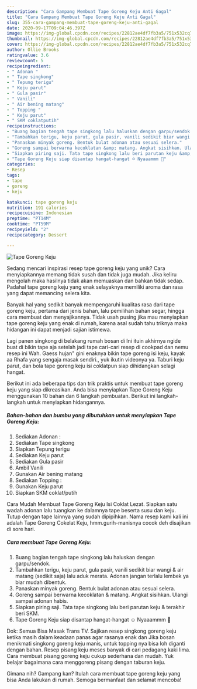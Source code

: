 ```yaml
---
description: "Cara Gampang Membuat Tape Goreng Keju Anti Gagal"
title: "Cara Gampang Membuat Tape Goreng Keju Anti Gagal"
slug: 355-cara-gampang-membuat-tape-goreng-keju-anti-gagal
date: 2020-09-17T09:04:46.397Z
image: https://img-global.cpcdn.com/recipes/22812ae4df7fb3a5/751x532cq70/tape-goreng-keju-foto-resep-utama.jpg
thumbnail: https://img-global.cpcdn.com/recipes/22812ae4df7fb3a5/751x532cq70/tape-goreng-keju-foto-resep-utama.jpg
cover: https://img-global.cpcdn.com/recipes/22812ae4df7fb3a5/751x532cq70/tape-goreng-keju-foto-resep-utama.jpg
author: Ollie Brooks
ratingvalue: 3.6
reviewcount: 5
recipeingredient:
- " Adonan "
- " Tape singkong"
- " Tepung terigu"
- " Keju parut"
- " Gula pasir"
- " Vanili"
- " Air bening matang"
- " Topping "
- " Keju parut"
- " SKM coklatputih"
recipeinstructions:
- "Buang bagian tengah tape singkong lalu haluskan dengan garpu/sendok."
- "Tambahkan terigu, keju parut, gula pasir, vanili sedikit biar wangi &amp; air matang (sedikit saja) lalu aduk merata. Adonan jangan terlalu lembek ya biar mudah dibentuk."
- "Panaskan minyak goreng. Bentuk bulat adonan atau sesuai selera."
- "Goreng sampai berwarna kecoklatan &amp; matang. Angkat sisihkan. Ulangi sampai adonan habis."
- "Siapkan piring saji. Tata tape singkong lalu beri parutan keju &amp; terakhir beri SKM."
- "Tape Goreng Keju siap disantap hangat-hangat ☺ Nyaaammm 💁"
categories:
- Resep
tags:
- tape
- goreng
- keju

katakunci: tape goreng keju 
nutrition: 191 calories
recipecuisine: Indonesian
preptime: "PT14M"
cooktime: "PT59M"
recipeyield: "2"
recipecategory: Dessert

---
```



![Tape Goreng Keju](https://img-global.cpcdn.com/recipes/22812ae4df7fb3a5/751x532cq70/tape-goreng-keju-foto-resep-utama.jpg)

Sedang mencari inspirasi resep tape goreng keju yang unik? Cara menyiapkannya memang tidak susah dan tidak juga mudah. Jika keliru mengolah maka hasilnya tidak akan memuaskan dan bahkan tidak sedap. Padahal tape goreng keju yang enak selayaknya memiliki aroma dan rasa yang dapat memancing selera kita.

Banyak hal yang sedikit banyak mempengaruhi kualitas rasa dari tape goreng keju, pertama dari jenis bahan, lalu pemilihan bahan segar, hingga cara membuat dan menyajikannya. Tidak usah pusing jika mau menyiapkan tape goreng keju yang enak di rumah, karena asal sudah tahu triknya maka hidangan ini dapat menjadi sajian istimewa.

Lagi panen singkong di belakang rumah bosan di Ini ituin akhirnya ngide buat di bikin tape aja setelah jadi tape cari-cari resep di cookpad dan nemu resep ini Wah. Gaess hujan&#34; gini enaknya bikin tape goreng isi keju, kayak aa Rhafa yang sengaja masak sendiri., yuk ikutin videonya ya. Taburi keju parut, dan bola tape goreng keju isi coklatpun siap dihidangkan selagi hangat.


Berikut ini ada beberapa tips dan trik praktis untuk membuat tape goreng keju yang siap dikreasikan. Anda bisa menyiapkan Tape Goreng Keju menggunakan 10 bahan dan 6 langkah pembuatan. Berikut ini langkah-langkah untuk menyiapkan hidangannya.

<!--inarticleads1-->

##### Bahan-bahan dan bumbu yang dibutuhkan untuk menyiapkan Tape Goreng Keju:

1. Sediakan  Adonan :
1. Sediakan  Tape singkong
1. Siapkan  Tepung terigu
1. Sediakan  Keju parut
1. Sediakan  Gula pasir
1. Ambil  Vanili
1. Gunakan  Air bening matang
1. Sediakan  Topping :
1. Gunakan  Keju parut
1. Siapkan  SKM coklat/putih


Cara Mudah Membuat Tape Goreng Keju Isi Coklat Lezat. Siapkan satu wadah adonan lalu tuangkan ke dalamnya tape beserta susu dan keju. Tutup dengan tape lainnya yang sudah dipipihkan. Nama resep kami kali ini adalah Tape Goreng Cokelat Keju, hmm.gurih-manisnya cocok deh disajikan di sore hari. 

<!--inarticleads2-->

##### Cara membuat Tape Goreng Keju:

1. Buang bagian tengah tape singkong lalu haluskan dengan garpu/sendok.
1. Tambahkan terigu, keju parut, gula pasir, vanili sedikit biar wangi &amp; air matang (sedikit saja) lalu aduk merata. Adonan jangan terlalu lembek ya biar mudah dibentuk.
1. Panaskan minyak goreng. Bentuk bulat adonan atau sesuai selera.
1. Goreng sampai berwarna kecoklatan &amp; matang. Angkat sisihkan. Ulangi sampai adonan habis.
1. Siapkan piring saji. Tata tape singkong lalu beri parutan keju &amp; terakhir beri SKM.
1. Tape Goreng Keju siap disantap hangat-hangat ☺ Nyaaammm 💁


Dok: Semua Bisa Masak Trans TV. Sajikan resep singkong goreng keju ketika masih dalam keadaan panas agar rasanya enak dan Jika bosan menikmati singkong goreng keju manis, untuk topping nya bisa loh diganti dengan bahan. Resep pisang keju meses banyak di cari pedagang kaki lima. Cara membuat pisang goreng keju cukup sederhana dan mudah. Yuk belajar bagaimana cara menggoreng pisang dengan taburan keju. 

Gimana nih? Gampang kan? Itulah cara membuat tape goreng keju yang bisa Anda lakukan di rumah. Semoga bermanfaat dan selamat mencoba!
